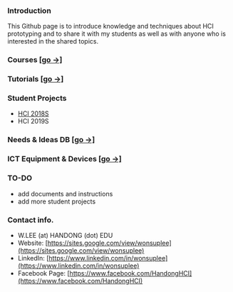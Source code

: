 ### Introduction

This Github page is to introduce knowledge and techniques about HCI prototyping and to share it with my students as well as with anyone who is interested in the shared topics.

### Courses [[go →]](Courses/README.md)
### Tutorials [[go →]](Tutorials/README.md)
### Student Projects
- [HCI 2018S](HCI2018S/README.md)
- HCI 2019S

### Needs & Ideas DB [[go →]](ideas.md)
### ICT Equipment & Devices [[go →]](devices.md)


### TO-DO
- add documents and instructions
- add more student projects

### Contact info.
- W.LEE (at) HANDONG (dot) EDU
- Website: [https://sites.google.com/view/wonsuplee](https://sites.google.com/view/wonsuplee)
- LinkedIn: [https://www.linkedin.com/in/wonsuplee](https://www.linkedin.com/in/wonsuplee)
- Facebook Page: [https://www.facebook.com/HandongHCI](https://www.facebook.com/HandongHCI)